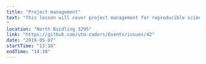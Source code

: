 ```yaml
---
title: "Project management"
text: "This lesson will cover project management for reproducible science. Topics will include the directory structure, the use of R projects, virtual/conda environments for Python, git, and dependency (i.e. package/module) management.
"
location: "North Buidling 3295"
link: "https://github.com/utm-coders/Events/issues/42"
date: "2019-05-07"
startTime: "13:10"
endTime: "14:30"
---
```

